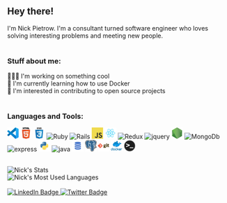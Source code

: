 ## Hey there!
I'm Nick Pietrow. I'm a consultant turned software engineer who loves solving interesting problems and meeting new people.
<br>
<br>

### Stuff about me: 
👨🏽‍💻 I'm working on something cool
<br>
🌱 I'm currently learning how to use Docker
<br>
👯 I'm interested in contributing to open source projects
<br>
<br>

### Languages and Tools:
<p align="left">
  <img title="Visual Studio Code" alt="Visual Studio Code" width="26px" src="https://raw.githubusercontent.com/github/explore/80688e429a7d4ef2fca1e82350fe8e3517d3494d/topics/visual-studio-code/visual-studio-code.png" />
  <img title="HTML5" alt="HTML5" width="26px" src="https://raw.githubusercontent.com/github/explore/80688e429a7d4ef2fca1e82350fe8e3517d3494d/topics/html/html.png" />
  <img title="CSS3" alt="CSS3" width="26px" src="https://raw.githubusercontent.com/github/explore/80688e429a7d4ef2fca1e82350fe8e3517d3494d/topics/css/css.png" />
  <img title="Ruby" alt="Ruby" width="26px" src="https://cdn.jsdelivr.net/gh/devicons/devicon/icons/ruby/ruby-original.svg" />
  <img title="Rails" alt="Rails" width="26px" src="https://cdn.jsdelivr.net/gh/devicons/devicon/icons/rails/rails-plain.svg" />
  <img title="JavaScript" alt="JavaScript" width="26px" src="https://raw.githubusercontent.com/github/explore/80688e429a7d4ef2fca1e82350fe8e3517d3494d/topics/javascript/javascript.png" />
  <img title="React" alt="React" width="26px" src="https://raw.githubusercontent.com/github/explore/80688e429a7d4ef2fca1e82350fe8e3517d3494d/topics/react/react.png" />
  <img title="Redux" alt="Redux" width="26px" src="https://cdn.jsdelivr.net/gh/devicons/devicon/icons/redux/redux-original.svg" />
  <img title="jQuery" alt="jquery" width="26px" src="https://cdn.jsdelivr.net/gh/devicons/devicon/icons/jquery/jquery-plain.svg" />
  <img title="Node.js" alt="Node.js" width="26px" src="https://raw.githubusercontent.com/github/explore/80688e429a7d4ef2fca1e82350fe8e3517d3494d/topics/nodejs/nodejs.png" />
  <img title="MongoDB" alt="MongoDb" width="26px" src="https://cdn.jsdelivr.net/gh/devicons/devicon/icons/mongodb/mongodb-plain-wordmark.svg" />
  <img title="Express.js" alt="express" width="26px" src="https://cdn.jsdelivr.net/gh/devicons/devicon/icons/express/express-original.svg" />
  <img title="Python" alt="python" width="26px" src="https://raw.githubusercontent.com/github/explore/80688e429a7d4ef2fca1e82350fe8e3517d3494d/topics/python/python.png" />
  <img title="Java" alt="java" width="26px" src="https://cdn.jsdelivr.net/gh/devicons/devicon/icons/java/java-original.svg" />
  <img title="SQL" alt="SQL" width="26px" src="https://raw.githubusercontent.com/github/explore/80688e429a7d4ef2fca1e82350fe8e3517d3494d/topics/sql/sql.png" />
  <img title="PosgreSQL" alt="postgreSQL" width="26px" src="https://raw.githubusercontent.com/github/explore/80688e429a7d4ef2fca1e82350fe8e3517d3494d/topics/postgresql/postgresql.png" />
  <img title="Git" alt="Git" width="26px" src="https://raw.githubusercontent.com/github/explore/80688e429a7d4ef2fca1e82350fe8e3517d3494d/topics/git/git.png" />
  <img title="Docker" alt="Docker" width="26px" src="https://raw.githubusercontent.com/github/explore/80688e429a7d4ef2fca1e82350fe8e3517d3494d/topics/docker/docker.png" />
  <img title="Terminal" alt="Terminal" width="26px" src="https://raw.githubusercontent.com/github/explore/80688e429a7d4ef2fca1e82350fe8e3517d3494d/topics/terminal/terminal.png" />
</p>

<br>

<div align="left">
  <img alt="Nick's Stats" src="https://github-readme-stats.vercel.app/api?username=njpietrow&show_icons=true&hide_border=true&theme=onedark" />
</div>

<div align="left">
  <img alt="Nick's Most Used Languages" src="https://github-readme-stats.vercel.app/api/top-langs/?username=njpietrow&hide_border=true&layout=compact&theme=onedark" />
</div>

<br>

<div align="left">
  <a href="https://www.linkedin.com/in/nickpietrow/" target="_blank">
    <img height="26" src="https://img.shields.io/badge/LinkedIn-blue?style=for-the-badge&logo=linkedin&logoColor=white" alt="LinkedIn Badge"/>
  </a>
  <a href="https://twitter.com/njpietrow" target="_blank">
    <img height="26px" src="https://img.shields.io/badge/Twitter-blue?style=for-the-badge&logo=twitter&logoColor=white" alt="Twitter Badge"/>
  </a>
  <br>
  <img src="https://komarev.com/ghpvc/?username=njpietrow&style=flat-square&color=blue" alt=""/>
</div>
